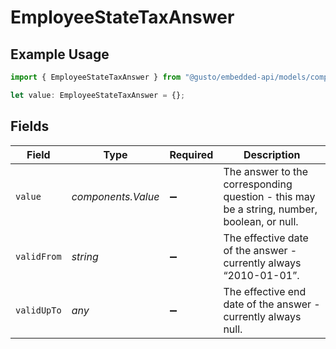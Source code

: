 # EmployeeStateTaxAnswer

## Example Usage

```typescript
import { EmployeeStateTaxAnswer } from "@gusto/embedded-api/models/components/employeestatetaxanswer.js";

let value: EmployeeStateTaxAnswer = {};
```

## Fields

| Field                                                                                      | Type                                                                                       | Required                                                                                   | Description                                                                                |
| ------------------------------------------------------------------------------------------ | ------------------------------------------------------------------------------------------ | ------------------------------------------------------------------------------------------ | ------------------------------------------------------------------------------------------ |
| `value`                                                                                    | *components.Value*                                                                         | :heavy_minus_sign:                                                                         | The answer to the corresponding question - this may be a string, number, boolean, or null. |
| `validFrom`                                                                                | *string*                                                                                   | :heavy_minus_sign:                                                                         | The effective date of the answer - currently always “2010-01-01”.                          |
| `validUpTo`                                                                                | *any*                                                                                      | :heavy_minus_sign:                                                                         | The effective end date of the answer - currently always null.                              |